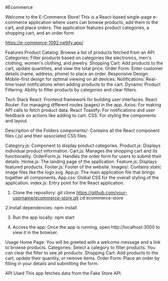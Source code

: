 #Ecommerce

Welcome to the E-Commerce Store! This is a React-based single-page e-commerce application where users can browse products, add them to the cart, and place orders. The application features product categories, a shopping cart, and an order form.


https://e-commerce-1092.netlify.app/

Features
Product Catalog: Browse a list of products fetched from an API.
Categories: Filter products based on categories like electronics, men's clothing, women's clothing, and jewelry.
Shopping Cart: Add products to the cart, update quantities, and view the total price.
Order Form: Enter customer details (name, address, phone) to place an order.
Responsive Design: Mobile-first design for optimal viewing on all devices.
Notifications: Real-time toast notifications when adding products to the cart.
Dynamic Product Filtering: Ability to filter products by categories and clear filters.

Tech Stack
React: Frontend framework for building user interfaces.
React Router: For managing different routes (pages) in the app.
Axios: For making API calls to fetch product data.
React Toastify: For notifications and user feedback on actions like adding to cart.
CSS: For styling the components and layout.

Description of the Folders
components/: Contains all the React component files (.js) and their associated CSS files.

Category.js: Component to display product categories.
Product.js: Displays individual product information.
Cart.js: Manages the shopping cart and its functionality.
OrderForm.js: Handles the order form for users to submit their details.
Home.js: The landing page of the application.
Feature.js: Displays featured products.
Footer.js: Footer of the website.
Images/: Contains static image files like the logo.svg.
App.js: The main application file that brings together all components.
App.css: Global CSS for the overall styling of the application.
index.js: Entry point for the React application.

1. Clone the repository:
git clone https://github.com/your-username/ecommerce-store.git
cd ecommerce-store

2.Install dependencies:
npm install

3. Run the app locally:
npm start

4. Access the app: Once the app is running, open http://localhost:3000 to view it in the browser.

Usage
Home Page: You will be greeted with a welcome message and a link to browse products.
Categories: Select a category to filter products. You can clear the filter to see all products.
Shopping Cart: Add products to the cart, update their quantity, or remove items.
Order Form: Place an order by filling in your details and submitting the form.

API Used
This app fetches data from the Fake Store API.

